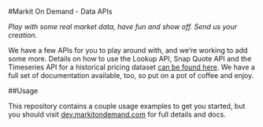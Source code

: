 #Markit On Demand - Data APIs

_Play with some real market data, have fun and show off. Send us your creation._

We have a few APIs for you to play around with, and we’re working to add some more. Details on how to use the Lookup API, Snap Quote API and the Timeseries API for a historical pricing dataset [can be found here](http://dev.markitondemand.com). We have a full set of documentation available, too, so put on a pot of coffee and enjoy. 

##Usage

This repository contains a couple usage examples to get you started, but you should visit [dev.markitondemand.com](http://dev.markitondemand.com/) for full details and docs.